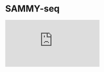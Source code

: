# SAMMY-seq
![plot](https://github.com/ElisaSalviato/SAMMY-seq/blob/main/Plot/Edit_Figure1e_4fHiC_chr18_techX.pdf)

